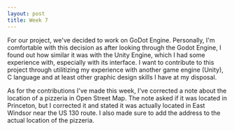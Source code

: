 ```yaml
---
layout: post
title: Week 7
---
```


For our project, we've decided to work on GoDot Engine. Personally, I'm comfortable with this decision as after looking through the Godot Engine, I found out how similar it was with the Unity Engine, which I had some experience with, especially with its interface. I want to contribute to this project through utilitizing my experience with another game engine (Unity), C language and at least other graphic design skills I have at my disposal. 

As for the contributions I've made this week, I've corrected a note about the location of a pizzeria in Open Street Map. The note asked if it was located in Princeton, but I corrected it and stated it was actually located in East Windsor near the US 130 route. I also made sure to add the address to the actual location of the pizzeria.
